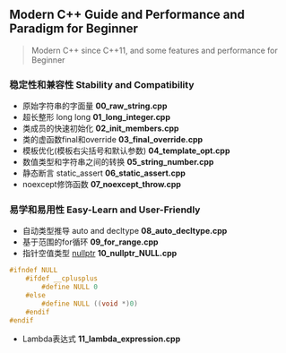 ## Modern C++ Guide and Performance and Paradigm for Beginner

> Modern C++ since C++11, and some features and performance for Beginner

### 稳定性和兼容性 Stability and Compatibility
- 原始字符串的字面量 **00_raw_string.cpp**
- 超长整形 long long **01_long_integer.cpp**
- 类成员的快速初始化 **02_init_members.cpp**
- 类的虚函数final和override **03_final_override.cpp**
- 模板优化(模板右尖括号和默认参数) **04_template_opt.cpp**
- 数值类型和字符串之间的转换 **05_string_number.cpp**
- 静态断言 static_assert **06_static_assert.cpp**
- noexcept修饰函数 **07_noexcept_throw.cpp**

### 易学和易用性 Easy-Learn and User-Friendly
- 自动类型推导 auto and decltype **08_auto_decltype.cpp**
- 基于范围的for循环 **09_for_range.cpp**
- 指针空值类型 [nullptr](https://subingwen.cn/linux/file-descriptor/) **10_nullptr_NULL.cpp**
```C++
#ifndef NULL
    #ifdef __cplusplus
        #define NULL 0
    #else
        #define NULL ((void *)0)
    #endif
#endif
```
- Lambda表达式 **11_lambda_expression.cpp**
